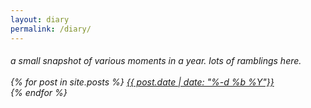 ```yaml
---
layout: diary
permalink: /diary/
---
```

<div class="text">
    <h6 class="mt-1 ms-1 mx-auto">
        a small snapshot of various moments in a year. lots of
        ramblings here.<br /><br />
        {% for post in site.posts %}
            <a href="{{ post.url }}">{{ post.date | date: "%-d %b %Y"}}</a><br />
        {% endfor %}
    </h6>
</div>
